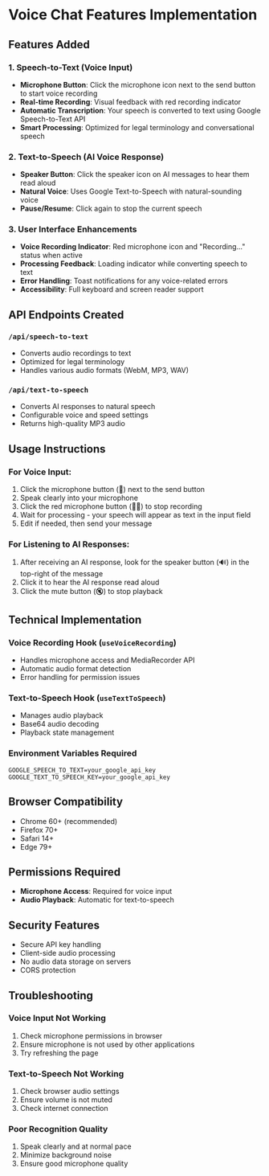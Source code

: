 # Voice Chat Features Implementation

## Features Added

### 1. Speech-to-Text (Voice Input)

- **Microphone Button**: Click the microphone icon next to the send button to start voice recording
- **Real-time Recording**: Visual feedback with red recording indicator
- **Automatic Transcription**: Your speech is converted to text using Google Speech-to-Text API
- **Smart Processing**: Optimized for legal terminology and conversational speech

### 2. Text-to-Speech (AI Voice Response)

- **Speaker Button**: Click the speaker icon on AI messages to hear them read aloud
- **Natural Voice**: Uses Google Text-to-Speech with natural-sounding voice
- **Pause/Resume**: Click again to stop the current speech

### 3. User Interface Enhancements

- **Voice Recording Indicator**: Red microphone icon and "Recording..." status when active
- **Processing Feedback**: Loading indicator while converting speech to text
- **Error Handling**: Toast notifications for any voice-related errors
- **Accessibility**: Full keyboard and screen reader support

## API Endpoints Created

### `/api/speech-to-text`

- Converts audio recordings to text
- Optimized for legal terminology
- Handles various audio formats (WebM, MP3, WAV)

### `/api/text-to-speech`

- Converts AI responses to natural speech
- Configurable voice and speed settings
- Returns high-quality MP3 audio

## Usage Instructions

### For Voice Input:

1. Click the microphone button (🎤) next to the send button
2. Speak clearly into your microphone
3. Click the red microphone button (🎤❌) to stop recording
4. Wait for processing - your speech will appear as text in the input field
5. Edit if needed, then send your message

### For Listening to AI Responses:

1. After receiving an AI response, look for the speaker button (🔊) in the top-right of the message
2. Click it to hear the AI response read aloud
3. Click the mute button (🔇) to stop playback

## Technical Implementation

### Voice Recording Hook (`useVoiceRecording`)

- Handles microphone access and MediaRecorder API
- Automatic audio format detection
- Error handling for permission issues

### Text-to-Speech Hook (`useTextToSpeech`)

- Manages audio playback
- Base64 audio decoding
- Playback state management

### Environment Variables Required

```env
GOOGLE_SPEECH_TO_TEXT=your_google_api_key
GOOGLE_TEXT_TO_SPEECH_KEY=your_google_api_key
```

## Browser Compatibility

- Chrome 60+ (recommended)
- Firefox 70+
- Safari 14+
- Edge 79+

## Permissions Required

- **Microphone Access**: Required for voice input
- **Audio Playback**: Automatic for text-to-speech

## Security Features

- Secure API key handling
- Client-side audio processing
- No audio data storage on servers
- CORS protection

## Troubleshooting

### Voice Input Not Working

1. Check microphone permissions in browser
2. Ensure microphone is not used by other applications
3. Try refreshing the page

### Text-to-Speech Not Working

1. Check browser audio settings
2. Ensure volume is not muted
3. Check internet connection

### Poor Recognition Quality

1. Speak clearly and at normal pace
2. Minimize background noise
3. Ensure good microphone quality
